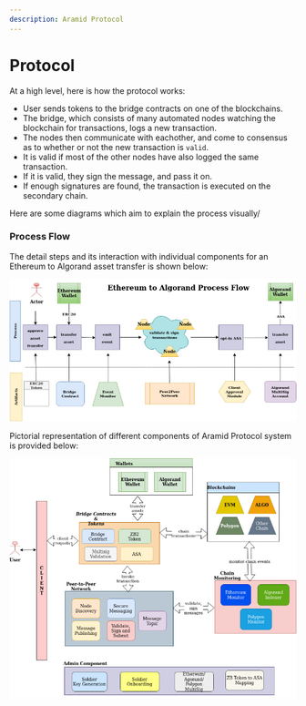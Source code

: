```yaml
---
description: Aramid Protocol
---
```


# Protocol

At a high level, here is how the protocol works:

- User sends tokens to the bridge contracts on one of the blockchains.
- The bridge, which consists of many automated nodes watching the blockchain for transactions, logs a new transaction.
- The nodes then communicate with eachother, and come to consensus as to whether or not the new transaction is `valid`.
- It is valid if most of the other nodes have also logged the same transaction.
- If it is valid, they sign the message, and pass it on.
- If enough signatures are found, the transaction is executed on the secondary chain.

Here are some diagrams which aim to explain the process visually/

### Process Flow

The detail steps and its interaction with individual components for an Ethereum to Algorand asset transfer is shown below:

![](../.gitbook/assets/2.bridge-arch-flow.jpg)

Pictorial representation of different components of Aramid Protocol system is provided below:

![](../.gitbook/assets/2.bridge-arch.jpg)

